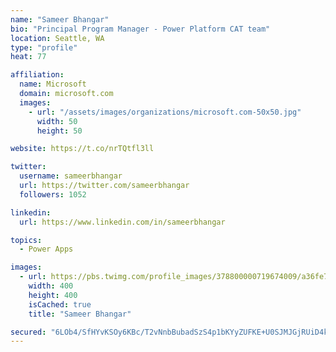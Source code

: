 ```yaml
---
name: "Sameer Bhangar"
bio: "Principal Program Manager - Power Platform CAT team"
location: Seattle, WA
type: "profile"
heat: 77

affiliation:
  name: Microsoft
  domain: microsoft.com
  images:
    - url: "/assets/images/organizations/microsoft.com-50x50.jpg"
      width: 50
      height: 50

website: https://t.co/nrTQtfl3ll

twitter:
  username: sameerbhangar
  url: https://twitter.com/sameerbhangar
  followers: 1052

linkedin:
  url: https://www.linkedin.com/in/sameerbhangar

topics:
  - Power Apps

images:
  - url: https://pbs.twimg.com/profile_images/378800000719674009/a36fe7ddfab1778b76e5793772e43798_400x400.jpeg
    width: 400
    height: 400
    isCached: true
    title: "Sameer Bhangar"

secured: "6LOb4/SfHYvKSOy6KBc/T2vNnbBubadSzS4p1bKYyZUFKE+U0SJMJGjRUiD4kpvCBVaVKFUWpmN1NRuggejim9x5RaM74R9Z2rSIu7t0kRSO+eZp87TqiFM4dl0i6FpACLhCl/jo0/VCzNMICs6Y2R3AfCDz1tkBMQK5aP5y1XtfCBpBli4Lsm9MeQL5AhYPRznOJKW3YGQ2zAQ6QLuMYaxa803oLxL1wuHhH5OIhJnXcKC260rHdrLYko9n57Mty0rbFjqfK1G6dLKn7Z1bWmExplyMBzme4LbGH4oHQfx3NGjYCtTC24DqiVK/nPAs3X7zKSoaoOtOV3vPcVm5MVmrupwJLyQolfndGHswIpql8DflUjxW7gpfMljCx4KW0NoAiUsASdg1qszriSQt/pjKvZVlCZ3m3wxnr4+FFeA=;My4DUhtgaw8gmGOpy0mBKA=="
---
```


